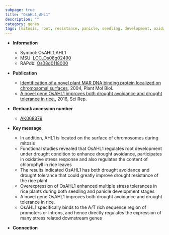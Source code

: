 ```yaml
---
subpage: true
title: "OsAHL1,AHL1"
description: ""
category: genes
tags: [mitosis, root, resistance, panicle, seedling, development, oxidative stress, drought, tolerance, oxidative, drought tolerance, root development, stress, drought resistance, stress tolerance, stress response]
---
```


* **Information**  
    + Symbol: OsAHL1,AHL1  
    + MSU: [LOC_Os08g02490](http://rice.plantbiology.msu.edu/cgi-bin/ORF_infopage.cgi?orf=LOC_Os08g02490)  
    + RAPdb: [Os08g0118000](http://rapdb.dna.affrc.go.jp/viewer/gbrowse_details/irgsp1?name=Os08g0118000)  

* **Publication**  
    + [Identification of a novel plant MAR DNA binding protein localized on chromosomal surfaces](http://www.ncbi.nlm.nih.gov/pubmed?term=Identification+of+a+novel+plant+MAR+DNA+binding+protein+localized+on+chromosomal+surfaces%5BTitle%5D), 2004, Plant Mol Biol.
    + [A novel gene OsAHL1 improves both drought avoidance and drought tolerance in rice.](http://www.ncbi.nlm.nih.gov/pubmed?term=A+novel+gene+OsAHL1+improves+both+drought+avoidance+and+drought+tolerance+in+rice.%5BTitle%5D), 2016, Sci Rep.

* **Genbank accession number**  
    + [AK068379](http://www.ncbi.nlm.nih.gov/nuccore/AK068379)

* **Key message**  
    + In addition, AHL1 is located on the surface of chromosomes during mitosis
    + Functional studies revealed that OsAHL1 regulates root development under drought condition to enhance drought avoidance, participates in oxidative stress response and also regulates the content of chlorophyll in rice leaves
    + The results indicated OsAHL1 has both drought avoidance and drought tolerance that could greatly improve drought resistance of the rice plant
    + Overexpression of OsAHL1 enhanced multiple stress tolerances in rice plants during both seedling and panicle development stages
    + A novel gene OsAHL1 improves both drought avoidance and drought tolerance in rice.
    + OsAHL1 specifically binds to the A/T rich sequence region of promoters or introns, and hence directly regulates the expression of many stress related downstream genes

* **Connection**  



